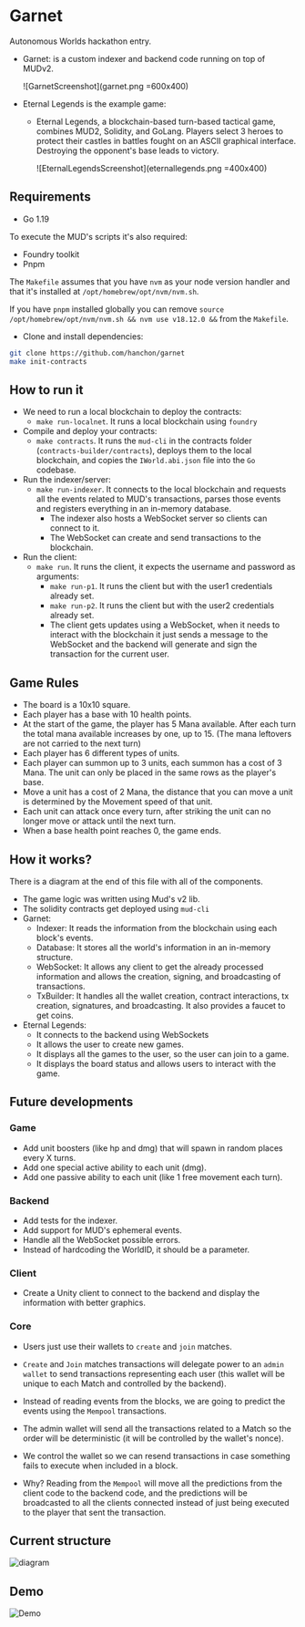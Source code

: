 # Garnet

Autonomous Worlds hackathon entry.

- Garnet: is a custom indexer and backend code running on top of MUDv2.

  ![GarnetScreenshot](garnet.png =600x400)

- Eternal Legends is the example game:

  - Eternal Legends, a blockchain-based turn-based tactical game, combines MUD2, Solidity, and GoLang. Players select 3 heroes to protect their castles in battles fought on an ASCII graphical interface. Destroying the opponent's base leads to victory.

    ![EternalLegendsScreenshot](eternallegends.png =400x400)

## Requirements

- Go 1.19

To execute the MUD's scripts it's also required:

- Foundry toolkit
- Pnpm

The `Makefile` assumes that you have `nvm` as your node version handler and that it's installed at `/opt/homebrew/opt/nvm/nvm.sh`.

If you have `pnpm` installed globally you can remove `source /opt/homebrew/opt/nvm/nvm.sh && nvm use v18.12.0 &&` from the `Makefile`.

- Clone and install dependencies:

```sh
git clone https://github.com/hanchon/garnet
make init-contracts
```

## How to run it

- We need to run a local blockchain to deploy the contracts:
  - `make run-localnet`. It runs a local blockchain using `foundry`
- Compile and deploy your contracts:
  - `make contracts`. It runs the `mud-cli` in the contracts folder (`contracts-builder/contracts`), deploys them to the local blockchain, and copies the `IWorld.abi.json` file into the `Go` codebase.
- Run the indexer/server:
  - `make run-indexer`. It connects to the local blockchain and requests all the events related to MUD's transactions, parses those events and registers everything in an in-memory database.
    - The indexer also hosts a WebSocket server so clients can connect to it.
    - The WebSocket can create and send transactions to the blockchain.
- Run the client:
  - `make run`. It runs the client, it expects the username and password as arguments:
    - `make run-p1`. It runs the client but with the user1 credentials already set.
    - `make run-p2`. It runs the client but with the user2 credentials already set.
    - The client gets updates using a WebSocket, when it needs to interact with the blockchain it just sends a message to the WebSocket and the backend will generate and sign the transaction for the current user.

## Game Rules

- The board is a 10x10 square.
- Each player has a base with 10 health points.
- At the start of the game, the player has 5 Mana available. After each turn the total mana available increases by one, up to 15. (The mana leftovers are not carried to the next turn)
- Each player has 6 different types of units.
- Each player can summon up to 3 units, each summon has a cost of 3 Mana. The unit can only be placed in the same rows as the player's base.
- Move a unit has a cost of 2 Mana, the distance that you can move a unit is determined by the Movement speed of that unit.
- Each unit can attack once every turn, after striking the unit can no longer move or attack until the next turn.
- When a base health point reaches 0, the game ends.

## How it works?

There is a diagram at the end of this file with all of the components.

- The game logic was written using Mud's v2 lib.
- The solidity contracts get deployed using `mud-cli`
- Garnet:
  - Indexer: It reads the information from the blockchain using each block's events.
  - Database: It stores all the world's information in an in-memory structure.
  - WebSocket: It allows any client to get the already processed information and allows the creation, signing, and broadcasting of transactions.
  - TxBuilder: It handles all the wallet creation, contract interactions, tx creation, signatures, and broadcasting. It also provides a faucet to get coins.
- Eternal Legends:
  - It connects to the backend using WebSockets
  - It allows the user to create new games.
  - It displays all the games to the user, so the user can join to a game.
  - It displays the board status and allows users to interact with the game.

## Future developments

### Game

- Add unit boosters (like hp and dmg) that will spawn in random places every X turns.
- Add one special active ability to each unit (dmg).
- Add one passive ability to each unit (like 1 free movement each turn).

### Backend

- Add tests for the indexer.
- Add support for MUD's ephemeral events.
- Handle all the WebSocket possible errors.
- Instead of hardcoding the WorldID, it should be a parameter.

### Client

- Create a Unity client to connect to the backend and display the information with better graphics.

### Core

- Users just use their wallets to `create` and `join` matches.

- `Create` and `Join` matches transactions will delegate power to an `admin wallet` to send transactions representing each user (this wallet will be unique to each Match and controlled by the backend).

- Instead of reading events from the blocks, we are going to predict the events using the `Mempool` transactions.

- The admin wallet will send all the transactions related to a Match so the order will be deterministic (it will be controlled by the wallet's nonce).

- We control the wallet so we can resend transactions in case something fails to execute when included in a block.

- Why? Reading from the `Mempool` will move all the predictions from the client code to the backend code, and the predictions will be broadcasted to all the clients connected instead of just being executed to the player that sent the transaction.

## Current structure

![diagram](diagram.png)

## Demo

![Demo](demo.gif)
